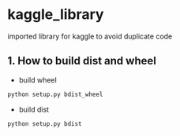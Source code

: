 # kaggle_library
imported library for kaggle to avoid duplicate code

## 1. How to build dist and wheel
* build wheel
```bash
python setup.py bdist_wheel
```
* build dist
```bash
python setup.py bdist
```